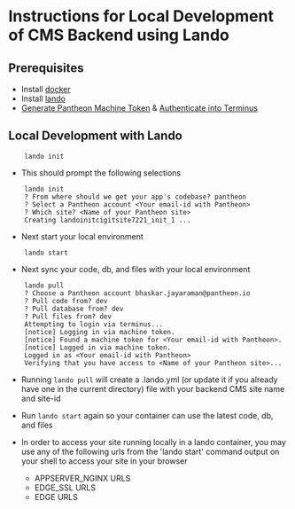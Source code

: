 # Instructions for Local Development of CMS Backend using Lando

## Prerequisites

- Install [docker](https://docs.docker.com/get-docker/)
- Install [lando](https://docs.lando.dev/getting-started/installation.html)
- [Generate Pantheon Machine Token](https://pantheon.io/docs/machine-tokens#create-a-machine-token) & [Authenticate into Terminus](https://pantheon.io/docs/machine-tokens#authenticate-into-terminus)

## Local Development with Lando

```
    lando init
```

- This should prompt the following selections

```
    lando init
    ? From where should we get your app's codebase? pantheon
    ? Select a Pantheon account <Your email-id with Pantheon>
    ? Which site? <Name of your Pantheon site>
    Creating landoinitcigitsite7221_init_1 ...
```

- Next start your local environment

```
    lando start
```

- Next sync your code, db, and files with your local environment

```
    lando pull
    ? Choose a Pantheon account bhaskar.jayaraman@pantheon.io
    ? Pull code from? dev
    ? Pull database from? dev
    ? Pull files from? dev
    Attempting to login via terminus...
    [notice] Logging in via machine token.
    [notice] Found a machine token for <Your email-id with Pantheon>.
    [notice] Logged in via machine token.
    Logged in as <Your email-id with Pantheon>
    Verifying that you have access to <Name of your Pantheon site>...
```
- Running `lando pull` will create a .lando.yml (or update it if you already have one in the current directory) file with your backend CMS site name and site-id

- Run `lando start` again so your container can use the latest code, db, and files

- In order to access your site running locally in a lando container, you may use any of the following urls from the 'lando start' command output on your shell to access your site in your browser
  - APPSERVER_NGINX URLS
  - EDGE_SSL URLS
  - EDGE URLS